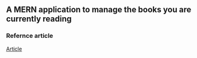## A MERN application to manage the books you are currently reading

### Refernce article
[Article](!https://medium.com/swlh/how-to-create-your-first-mern-mongodb-express-js-react-js-and-node-js-stack-7e8b20463e66)
